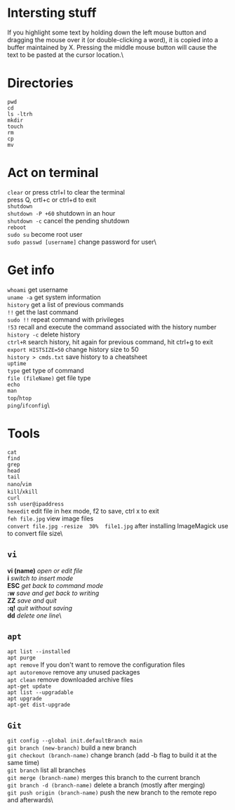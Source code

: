 Intersting stuff
==========
If you highlight some
text by holding down the left mouse button and dragging the
mouse over it (or double-clicking a word), it is copied into a buffer
maintained by X. Pressing the middle mouse button will cause the
text to be pasted at the cursor location.\

Directories
==========

`pwd`\
`cd`\
`ls -ltrh`\
`mkdir`\
`touch`\
`rm`\
`cp`\
`mv`

Act on terminal
==========

`clear` or press ctrl+l to clear the terminal\
press Q, crtl+c or ctrl+d to exit\
`shutdown`\
`shutdown -P +60` shutdown in an hour\
`shutdown -c` cancel the pending shutdown\
`reboot`\
`sudo su` become root user\
`sudo passwd [username]` change password for user\

Get info 
==========

`whoami` get username\
`uname -a` get system information\
`history` get a list of previous commands\
`!!` get the last command\
`sudo !!` repeat command with privileges\
`!53` recall and execute the command associated with the history number\
`history -c` delete history\
`ctrl+R` search history, hit again for previous command, hit ctrl+g to exit\
`export HISTSIZE=50` change history size to 50\
`history > cmds.txt` save history to a cheatsheet\
`uptime`\
`type` get type of command\
`file (fileName)` get file type\
`echo`\
`man`\
`top`/`htop`\
`ping`/`ifconfig`\

Tools
==========

`cat`\
`find`\
`grep`\
`head`\
`tail`\
`nano`/`vim`\
`kill`/`xkill`\
`curl`\
`ssh user@ipaddress`\
`hexedit` edit file in hex mode, f2 to save, ctrl x to exit\
`feh file.jpg` view image files\
`convert file.jpg -resize  30%  file1.jpg` after installing ImageMagick use to convert file size\

`vi`
------------
**vi (name)** *open or edit file*\
**i** *switch to insert mode*\
**ESC** *get back to command mode*\
**:w** *save and get back to writing*\
**ZZ** *save and quit*\
**:q!** *quit without saving*\
**dd** *delete one line*\

`apt`
------------

`apt list --installed`\
`apt purge`\
`apt remove` If you don't want to remove the configuration files\
`apt autoremove`                    remove any unused packages\
`apt clean`                          remove downloaded archive files\
`apt-get update`\
`apt list --upgradable`\
`apt upgrade`\
`apt-get dist-upgrade`

`Git`
--------------

`git config --global init.defaultBranch main`\
`git branch (new-branch)` build a new branch\
`git checkout (branch-name)` change branch (add -b flag to build it at the same time)\
`git branch` list all branches\
`git merge (branch-name)` merges this branch to the current branch\
`git branch -d (branch-name)` delete a branch (mostly after merging)\
`git push origin (branch-name)` push the new branch to the remote repo and afterwards\
